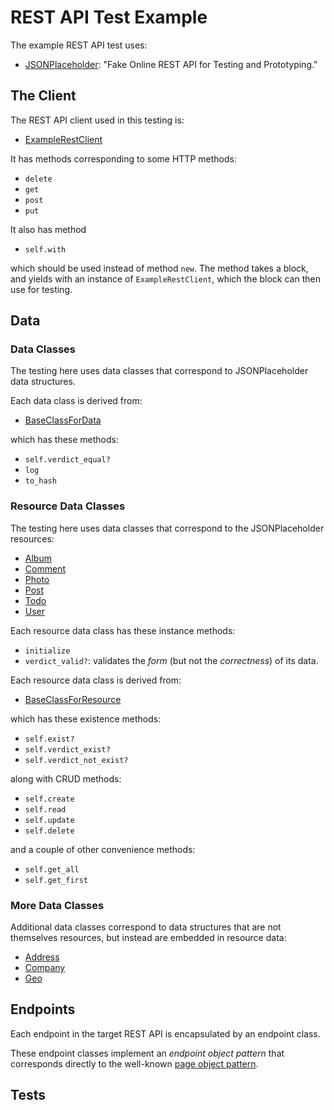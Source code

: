 # REST API Test Example

The example REST API test uses:
 
- [JSONPlaceholder](http://jsonplaceholder.typicode.com):  "Fake Online REST API for Testing and Prototyping."

## The Client

The REST API client used in this testing is:

- [ExampleRestClient](./example_rest_client.rb)

It has methods corresponding to some HTTP methods:

- <code>delete</code>
- <code>get</code>
- <code>post</code>
- <code>put</code>

It also has method

- <code>self.with</code>

which should be used instead of method <code>new</code>.  The method takes a block, and yields with an instance of <code>ExampleRestClient</code>, which the block can then use for testing.

## Data

### Data Classes

The testing here uses data classes that correspond to JSONPlaceholder data structures.

Each data class is derived from:

- [BaseClassForData](../../lib/base_classes/base_class_for_data.rb)

which has these methods:

- <code>self.verdict_equal?</code>
- <code>log</code>
- <code>to_hash</code>

### Resource Data Classes

The testing here uses data classes that correspond to the JSONPlaceholder resources:

- [Album](./data/album.rb)
- [Comment](./data/comment.rb)
- [Photo](./data/photo.rb)
- [Post](./data/post.rb)
- [Todo](./data/todo.rb)
- [User](./data/user.rb)

Each resource data class has these instance methods:

- <code>initialize</code>
- <code>verdict_valid?</code>: validates the _form_ (but not the _correctness_) of its data.

Each resource data class is derived from:

- [BaseClassForResource](./data/base_class_for_resource.rb)

which has these existence methods:

- <code>self.exist?</code>
- <code>self.verdict_exist?</code>
- <code>self.verdict_not_exist?</code>

along with CRUD methods:

- <code>self.create</code>
- <code>self.read</code>
- <code>self.update</code>
- <code>self.delete</code>

and a couple of other convenience methods:

- <code>self.get_all</code>
- <code>self.get_first</code>

### More Data Classes

Additional data classes correspond to data structures that are not themselves resources, but instead are embedded in resource data:

- [Address](address./data/.rb)
- [Company](company./data/.rb)
- [Geo](geo./data/.rb)

## Endpoints

Each endpoint in the target REST API is encapsulated by an endpoint class.

These endpoint classes implement an _endpoint object pattern_ that corresponds directly to the well-known [page object pattern](http://www.assertselenium.com/automation-design-practices/page-object-pattern).

## Tests




